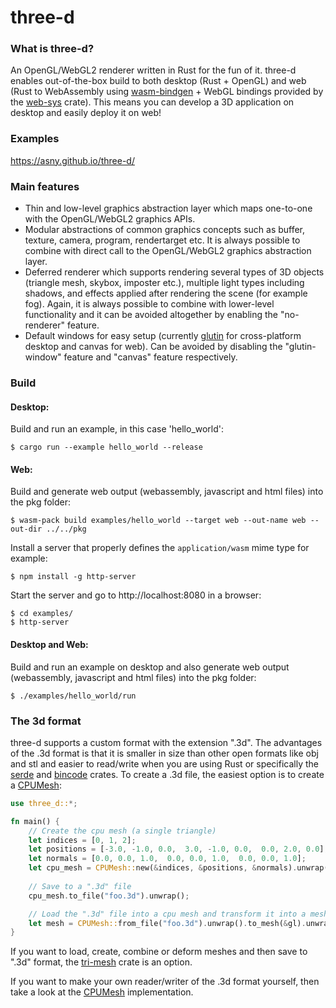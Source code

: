 # three-d

### What is three-d?

An OpenGL/WebGL2 renderer written in Rust for the fun of it. 
three-d enables out-of-the-box build to both desktop (Rust + OpenGL) and web 
(Rust to WebAssembly using [wasm-bindgen](https://rustwasm.github.io/wasm-bindgen/) + WebGL bindings provided by the [web-sys](https://rustwasm.github.io/wasm-bindgen/api/web_sys/) crate).
This means you can develop a 3D application on desktop and easily deploy it on web!

### Examples

https://asny.github.io/three-d/

### Main features

- Thin and low-level graphics abstraction layer which maps one-to-one with the OpenGL/WebGL2 graphics APIs.
- Modular abstractions of common graphics concepts such as buffer, texture, camera, program, rendertarget etc. 
It is always possible to combine with direct call to the OpenGL/WebGL2 graphics abstraction layer.
- Deferred renderer which supports rendering several types of 3D objects (triangle mesh, skybox, imposter etc.), 
multiple light types including shadows, and effects applied after rendering the scene (for example fog). 
Again, it is always possible to combine with lower-level functionality and it can be avoided altogether by enabling the "no-renderer" feature.
- Default windows for easy setup (currently [glutin](https://crates.io/crates/glutin) for cross-platform desktop and canvas for web). 
Can be avoided by disabling the "glutin-window" feature and "canvas" feature respectively.

### Build

#### Desktop: 
Build and run an example, in this case 'hello_world':
```console
$ cargo run --example hello_world --release
``` 
#### Web: 
Build and generate web output (webassembly, javascript and html files) into the pkg folder:
```console
$ wasm-pack build examples/hello_world --target web --out-name web --out-dir ../../pkg
``` 
Install a server that properly defines the `application/wasm` mime type for example:
```console
$ npm install -g http-server
``` 
Start the server and go to http://localhost:8080 in a browser:
```console
$ cd examples/
$ http-server
``` 

#### Desktop and Web: 
Build and run an example on desktop and also generate web output (webassembly, javascript and html files) into the pkg folder:
```console
$ ./examples/hello_world/run 
``` 

### The 3d format

three-d supports a custom format with the extension ".3d". 
The advantages of the .3d format is that it is smaller in size than other open formats like obj and stl 
and easier to read/write when you are using Rust or specifically the [serde](https://github.com/serde-rs/serde) and [bincode](https://github.com/servo/bincode) crates. 
To create a .3d file, the easiest option is to create a [CPUMesh](https://github.com/asny/Dust/blob/master/src/objects/cpu_mesh.rs):

```rust
use three_d::*;

fn main() {
    // Create the cpu mesh (a single triangle)
    let indices = [0, 1, 2];
    let positions = [-3.0, -1.0, 0.0,  3.0, -1.0, 0.0,  0.0, 2.0, 0.0];
    let normals = [0.0, 0.0, 1.0,  0.0, 0.0, 1.0,  0.0, 0.0, 1.0];
    let cpu_mesh = CPUMesh::new(&indices, &positions, &normals).unwrap();
    
    // Save to a ".3d" file
    cpu_mesh.to_file("foo.3d").unwrap();

    // Load the ".3d" file into a cpu mesh and transform it into a mesh on the gpu that can be rendered
    let mesh = CPUMesh::from_file("foo.3d").unwrap().to_mesh(&gl).unwrap();
}
```

If you want to load, create, combine or deform meshes and then save to ".3d" format, the [tri-mesh](https://github.com/asny/tri-mesh) crate is an option.

If you want to make your own reader/writer of the .3d format yourself, then take a look at the [CPUMesh](https://github.com/asny/three-d/blob/master/src/objects/cpu_mesh.rs) implementation.
